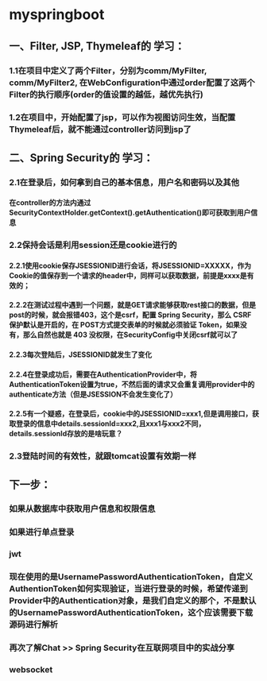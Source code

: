 # myspringboot

## 一、Filter, JSP, Thymeleaf的 学习：
### 1.1在项目中定义了两个Filter，分别为comm/MyFilter, comm/MyFilter2, 在WebConfiguration中通过order配置了这两个Filter的执行顺序(order的值设置的越低，越优先执行)
### 1.2在项目中，开始配置了jsp，可以作为视图访问生效，当配置Thymeleaf后，就不能通过controller访问到jsp了

## 二、Spring Security的 学习：
### 2.1在登录后，如何拿到自己的基本信息，用户名和密码以及其他
#### 在controller的方法内通过SecurityContextHolder.getContext().getAuthentication()即可获取到用户信息
### 2.2保持会话是利用session还是cookie进行的
#### 2.2.1使用cookie保存JSESSIONID进行会话，将JSESSIONID=XXXXX，作为Cookie的值保存到一个请求的header中，同样可以获取数据，前提是xxxx是有效的；
#### 2.2.2在测试过程中遇到一个问题，就是GET请求能够获取rest接口的数据，但是post的时候，就会报错403，这个是csrf，配置 Spring Security，那么 CSRF 保护默认是开启的，在 POST方式提交表单的时候就必须验证 Token，如果没有，那么自然也就是 403 没权限，在SecurityConfig中关闭csrf就可以了
#### 2.2.3每次登陆后，JSESSIONID就发生了变化
#### 2.2.4在登录成功后，需要在AuthenticationProvider中，将AuthenticationToken设置为true，不然后面的请求又会重复调用provider中的authenticate方法（但是JSESSION不会发生变化了）
#### 2.2.5有一个疑惑，在登录后，cookie中的JSESSIONID=xxx1,但是调用接口，获取登录的信息中details.sessionId=xxx2,且xxx1与xxx2不同，details.sessionId存放的是啥玩意？
### 2.3登陆时间的有效性，就跟tomcat设置有效期一样

## 下一步：
### 如果从数据库中获取用户信息和权限信息
### 如果进行单点登录
### jwt
### 现在使用的是UsernamePasswordAuthenticationToken，自定义AuthentionToken如何实现验证，当进行登录的时候，希望传递到Provider中的Authentication对象，是我们自定义的那个，不是默认的UsernamePasswordAuthenticationToken，这个应该需要下载源码进行解析
### 再次了解Chat >> Spring Security在互联网项目中的实战分享
### websocket


